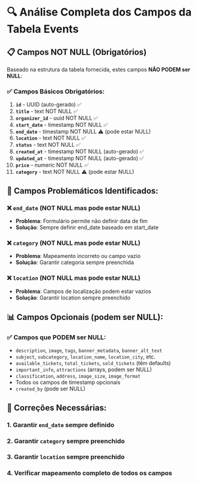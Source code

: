 # 🔍 Análise Completa dos Campos da Tabela Events

## 📋 Campos NOT NULL (Obrigatórios)

Baseado na estrutura da tabela fornecida, estes campos **NÃO PODEM ser NULL**:

### ✅ Campos Básicos Obrigatórios:
1. **`id`** - UUID (auto-gerado) ✅
2. **`title`** - text NOT NULL ✅ 
3. **`organizer_id`** - uuid NOT NULL ✅
4. **`start_date`** - timestamp NOT NULL ✅
5. **`end_date`** - timestamp NOT NULL ⚠️ (pode estar NULL)
6. **`location`** - text NOT NULL ✅
7. **`status`** - text NOT NULL ✅
8. **`created_at`** - timestamp NOT NULL (auto-gerado) ✅
9. **`updated_at`** - timestamp NOT NULL (auto-gerado) ✅
10. **`price`** - numeric NOT NULL ✅
11. **`category`** - text NOT NULL ⚠️ (pode estar NULL)

## 🚨 Campos Problemáticos Identificados:

### ❌ **`end_date`** (NOT NULL mas pode estar NULL)
- **Problema**: Formulário permite não definir data de fim
- **Solução**: Sempre definir end_date baseado em start_date

### ❌ **`category`** (NOT NULL mas pode estar NULL)  
- **Problema**: Mapeamento incorreto ou campo vazio
- **Solução**: Garantir categoria sempre preenchida

### ❌ **`location`** (NOT NULL mas pode estar NULL)
- **Problema**: Campos de localização podem estar vazios
- **Solução**: Garantir location sempre preenchido

## 📊 Campos Opcionais (podem ser NULL):

### ✅ Campos que PODEM ser NULL:
- `description`, `image`, `tags`, `banner_metadata`, `banner_alt_text`
- `subject`, `subcategory`, `location_name`, `location_city`, etc.
- `available_tickets`, `total_tickets`, `sold_tickets` (têm defaults)
- `important_info`, `attractions` (arrays, podem ser NULL)
- `classification`, `address`, `image_size`, `image_format`
- Todos os campos de timestamp opcionais
- `created_by` (pode ser NULL)

## 🔧 Correções Necessárias:

### 1. **Garantir `end_date` sempre definido**
### 2. **Garantir `category` sempre preenchido**  
### 3. **Garantir `location` sempre preenchido**
### 4. **Verificar mapeamento completo de todos os campos**